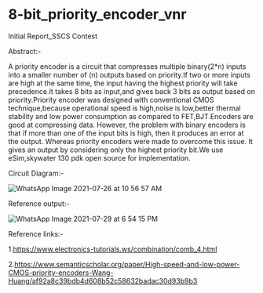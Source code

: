 # 8-bit_priority_encoder_vnr
Initial Report_SSCS Contest

Abstract:-

A priority encoder is a circuit that compresses multiple binary(2*n) inputs into a
smaller number of (n) outputs based on priority.If two or more inputs are high
at the same time, the input having the highest priority will take precedence.It
takes 8 bits as input,and gives back 3 bits as output based on priority.Priority
encoder was designed with conventional CMOS technique,because operational
speed is high,noise is low,better thermal stability and low power consumption
as compared to FET,BJT.Encoders are good at compressing data. However,
the problem with binary encoders is that if more than one of the input bits is
high, then it produces an error at the output. Whereas priority encoders were
made to overcome this issue. It gives an output by considering only the highest
priority bit.We use eSim,skywater 130 pdk open source for implementation.



Circuit Diagram:-

![WhatsApp Image 2021-07-26 at 10 56 57 AM](https://user-images.githubusercontent.com/86703317/127509339-cec7260d-f154-4f6f-9c7d-b0932b12fb46.jpeg)

Reference output:-

![WhatsApp Image 2021-07-29 at 6 54 15 PM](https://user-images.githubusercontent.com/86703317/127511038-e0ebb855-df96-4737-aadd-74c0b6d1e4d5.jpeg)

Reference links:-

1.https://www.electronics-tutorials.ws/combination/comb_4.html

2.https://www.semanticscholar.org/paper/High-speed-and-low-power-CMOS-priority-encoders-Wang-Huang/af92a8c39bdb4d608b52c58632badac30d93b9b3


